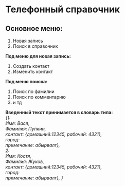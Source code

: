 # Телефонный справочник

## Основное меню:
1. Новая запись
2. Поиск в справочник


**Под меню  для новая запись:**
1. Создать контакт
2. Изменить контакт


**Под меню поиска:**
1. Поиск по фамилии
2. Поиск по комментарию
3. и тд


**Введенный текст принимается в словарь типа:**\
_{1:  
    Имя: Вася, \
Фамилия: Пупкин, \
контакт: {домашний:12345, рабочий: 4321}, \
город: \
примечание: абырвалг},\
2: \
    Имя: Костя, \
Фамилия: Жуков, \
контакт: {домашний:12345, рабочий: 4321}, \
город: \
примечание: абырвалг},
}_

